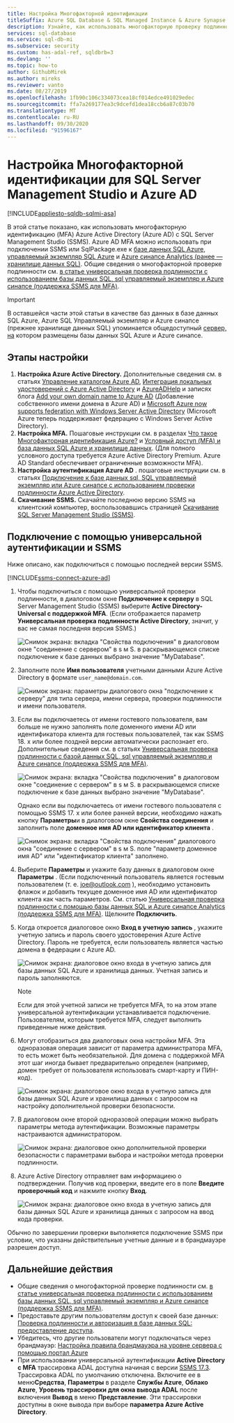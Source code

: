 ```yaml
---
title: Настройка Многофакторной идентификации
titleSuffix: Azure SQL Database & SQL Managed Instance & Azure Synapse Analytics
description: Узнайте, как использовать многофакторную проверку подлинности с помощью SSMS для базы данных SQL Azure, Управляемый экземпляр Azure SQL и Azure синапсе Analytics.
services: sql-database
ms.service: sql-db-mi
ms.subservice: security
ms.custom: has-adal-ref, sqldbrb=3
ms.devlang: ''
ms.topic: how-to
author: GithubMirek
ms.author: mireks
ms.reviewer: vanto
ms.date: 08/27/2019
ms.openlocfilehash: 1fb90c106c334073cea18cf014edce491029edec
ms.sourcegitcommit: ffa7a269177ea3c9dcefd1dea18ccb6a87c03b70
ms.translationtype: MT
ms.contentlocale: ru-RU
ms.lasthandoff: 09/30/2020
ms.locfileid: "91596167"
---
```

# <a name="configure-multi-factor-authentication-for-sql-server-management-studio-and-azure-ad"></a>Настройка Многофакторной идентификации для SQL Server Management Studio и Azure AD
[!INCLUDE[appliesto-sqldb-sqlmi-asa](../includes/appliesto-sqldb-sqlmi-asa.md)]

В этой статье показано, как использовать многофакторную идентификацию (MFA) Azure Active Directory (Azure AD) с SQL Server Management Studio (SSMS). Azure AD MFA можно использовать при подключении SSMS или SqlPackage.exe к [базе данных SQL Azure](sql-database-paas-overview.md), [управляемый экземпляр SQL Azure](../managed-instance/sql-managed-instance-paas-overview.md) и [Azure синапсе Analytics (ранее — хранилище данных SQL)](../../synapse-analytics/sql-data-warehouse/sql-data-warehouse-overview-what-is.md). Общие сведения о многофакторной проверке подлинности см. [в статье универсальная проверка подлинности с использованием базы данных SQL, sql управляемый экземпляр и Azure синапсе (поддержка SSMS для MFA)](../database/authentication-mfa-ssms-overview.md).

> [!IMPORTANT]
> В оставшейся части этой статьи в качестве баз данных в базе данных SQL Azure, Azure SQL Управляемый экземпляр и Azure синапсе (прежнее хранилище данных SQL) упоминается общедоступный [сервер, на](logical-servers.md) котором размещены базы данных SQL Azure и Azure синапсе.

## <a name="configuration-steps"></a>Этапы настройки

1. **Настройка Azure Active Directory.** Дополнительные сведения см. в статьях [Управление каталогом Azure AD](https://msdn.microsoft.com/library/azure/hh967611.aspx), [Интеграция локальных удостоверений с Azure Active Directory](../../active-directory/hybrid/whatis-hybrid-identity.md) и [AzureADHelp](https://msdn.microsoft.com/library/azure/jj151815.aspx) и записях блога [Add your own domain name to Azure AD](https://azure.microsoft.com/blog/20../../windows-azure-now-supports-federation-with-windows-server-active-directory/) (Добавление собственного имени домена в Azure AD) и [Microsoft Azure now supports federation with Windows Server Active Directory](https://azure.microsoft.com/blog/20../../windows-azure-now-supports-federation-with-windows-server-active-directory/) (Microsoft Azure теперь поддерживает федерацию с Windows Server Active Directory).
2. **Настройка MFA.** Пошаговые инструкции см. в разделах [Что такое Многофакторная идентификация Azure?](../../active-directory/authentication/multi-factor-authentication.md) и [Условный доступ (MFA) и база данных SQL Azure и хранилище данных](conditional-access-configure.md). (Для полного условного доступа требуется Azure Active Directory Premium. Azure AD Standard обеспечивает ограниченные возможности MFA).
3. **Настройка аутентификация Azure AD** . пошаговые инструкции см. в статьях [Подключение к базе данных sql, SQL управляемый экземпляр или Azure синапсе с использованием проверки подлинности Azure Active Directory](authentication-aad-overview.md).
4. **Скачивание SSMS.** Скачайте последнюю версию SSMS на клиентский компьютер, воспользовавшись страницей [Скачивание SQL Server Management Studio (SSMS)](https://msdn.microsoft.com/library/mt238290.aspx).

## <a name="connecting-by-using-universal-authentication-with-ssms"></a>Подключение с помощью универсальной аутентификации и SSMS

Ниже описано, как подключиться с помощью последней версии SSMS.

[!INCLUDE[ssms-connect-azure-ad](../includes/ssms-connect-azure-ad.md)]

1. Чтобы подключиться с помощью универсальной проверки подлинности, в диалоговом окне **Подключение к серверу** в SQL Server Management Studio (SSMS) выберите **Active Directory-Universal с поддержкой MFA**. (Если отображается параметр **Универсальная проверка подлинности Active Directory**, значит, у вас не самая последняя версия SSMS.)

   ![Снимок экрана: вкладка "Свойства подключения" в диалоговом окне "соединение с сервером" в s м S. в раскрывающемся списке подключение к базе данных выбрано значение "MyDatabase".](./media/authentication-mfa-ssms-configure/mfa-no-tenant-ssms.png)  
2. Заполните поле **Имя пользователя** учетными данными Azure Active Directory в формате `user_name@domain.com`.

   ![Снимок экрана: параметры диалогового окна "подключение к серверу" для типа сервера, имени сервера, проверки подлинности и имени пользователя.](./media/authentication-mfa-ssms-configure/1mfa-universal-connect-user.png)
3. Если вы подключаетесь от имени гостевого пользователя, вам больше не нужно заполнять поле доменного имени AD или идентификатора клиента для гостевых пользователей, так как SSMS 18. x или более поздней версии автоматически распознает его. Дополнительные сведения см. в статьях [Универсальная проверка подлинности с базой данных SQL, sql управляемый экземпляр и Azure синапсе (поддержка SSMS для MFA)](../database/authentication-mfa-ssms-overview.md).

   ![Снимок экрана: вкладка "Свойства подключения" в диалоговом окне "соединение с сервером" в s м S. в раскрывающемся списке подключение к базе данных выбрано значение "MyDatabase".](./media/authentication-mfa-ssms-configure/mfa-no-tenant-ssms.png)

   Однако если вы подключаетесь от имени гостевого пользователя с помощью SSMS 17. x или более ранней версии, необходимо нажать кнопку **Параметры**и в диалоговом окне **Свойства соединения** и заполнить поле **доменное имя AD или идентификатор клиента** .

   ![Снимок экрана: вкладка "Свойства подключения" диалогового окна "соединение с сервером" в s м S. поле "параметр доменное имя AD" или "идентификатор клиента" заполнено.](./media/authentication-mfa-ssms-configure/mfa-tenant-ssms.png)

4. Выберите **Параметры** и укажите базу данных в диалоговом окне **Параметры** . (Если подключенный пользователь является гостевым пользователем (т. е. joe@outlook.com ), необходимо установить флажок и добавить текущее доменное имя AD или идентификатор клиента как часть параметров. См. статью [Универсальная проверка подлинности с помощью базы данных SQL и Azure синапсе Analytics (поддержка SSMS для MFA)](../database/authentication-mfa-ssms-overview.md). Щелкните **Подключить**.  
5. Когда откроется диалоговое окно **Вход в учетную запись** , укажите учетную запись и пароль своего удостоверения Azure Active Directory. Пароль не требуется, если пользователь является частью домена в федерации с Azure AD.

   ![Снимок экрана: диалоговое окно входа в учетную запись для базы данных SQL Azure и хранилища данных. Учетная запись и пароль заполняются.](./media/authentication-mfa-ssms-configure/2mfa-sign-in.png)  

   > [!NOTE]
   > Если для этой учетной записи не требуется MFA, то на этом этапе универсальной аутентификации устанавливается подключение. Пользователям, которым требуется MFA, следует выполнить приведенные ниже действия.
   >  

6. Могут отобразиться два диалоговых окна настройки MFA. Эта одноразовая операция зависит от параметра администратора MFA, то есть может быть необязательной. Для домена с поддержкой MFA этот шаг иногда бывает предварительно определен (например, домен требует от пользователя использовать смарт-карту и ПИН-код).

   ![Снимок экрана: диалоговое окно входа в учетную запись для базы данных SQL Azure и хранилища данных с запросом на настройку дополнительной проверки безопасности.](./media/authentication-mfa-ssms-configure/3mfa-setup.png)
  
7. В диалоговом окне второй одноразовой операции можно выбрать параметры метода аутентификации. Возможные параметры настраиваются администратором.

   ![Снимок экрана: диалоговое окно дополнительной проверки безопасности с параметрами выбора и настройки метода проверки подлинности.](./media/authentication-mfa-ssms-configure/4mfa-verify-1.png)  
8. Azure Active Directory отправляет вам информациею о подтверждении. Получив код проверки, введите его в поле **Введите проверочный код** и нажмите кнопку **Вход**.

   ![Снимок экрана: диалоговое окно входа в учетную запись для базы данных SQL Azure и хранилища данных с запросом на ввод кода проверки.](./media/authentication-mfa-ssms-configure/5mfa-verify-2.png)  

Обычно по завершении проверки выполняется подключение SSMS при условии, что указаны действительные учетные данные и в брандмауэре разрешен доступ.

## <a name="next-steps"></a>Дальнейшие действия

- Общие сведения о многофакторной проверке подлинности см. [в статье универсальная проверка подлинности с использованием базы данных SQL, sql управляемый экземпляр и Azure синапсе (поддержка SSMS для MFA)](../database/authentication-mfa-ssms-overview.md).  
- Предоставьте другим пользователям доступ к своей базе данных: [Проверка подлинности и авторизация в базе данных SQL: предоставление доступа](logins-create-manage.md).  
- Убедитесь, что другие пользователи могут подключаться через брандмауэр: [Настройка правила брандмауэра на уровне сервера с помощью портал Azure](https://docs.microsoft.com/azure/azure-sql/database/firewall-configure)  
- При использовании универсальной аутентификации **Active Directory с MFA** трассировка ADAL доступна начиная с версии [SSMS 17.3](https://docs.microsoft.com/sql/ssms/download-sql-server-management-studio-ssms). Трассировка ADAL по умолчанию отключена. Включите ее в меню**Средства**, **Параметры** в разделе **Службы Azure**, **Облако Azure**, **Уровень трассировки для окна вывода ADAL** после включения **Вывод** в меню **Представление**. Эти трассировки доступны в окне вывода при выборе **параметра Azure Active Directory**.
